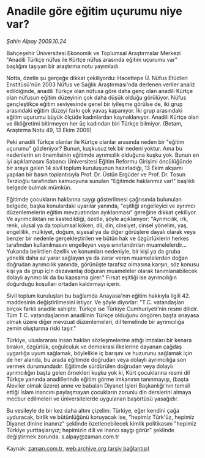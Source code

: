 # Anadile göre eğitim uçurumu niye var?

*Şahin Alpay 2009.10.24*

<tr><td class="metin" colspan="2" style="padding-top: 20px; padding-left: 5px; padding-right: 10px;">Bahçeşehir Üniversitesi Ekonomik ve Toplumsal Araştırmalar Merkezi "Anadili Türkçe nüfus ile Kürtçe nüfus arasında eğitim uçurumu var" başlığını taşıyan bir araştırma notu yayımladı.</td></tr><tr><td class="metin" colspan="2" style="padding-top: 20px; padding-left: 5px; padding-right: 10px;"><p>Notta, özetle şu gerçeğe dikkat çekiliyordu: Hacettepe Ü. Nüfus Etüdleri Enstitüsü'nün 2003 Nüfus ve Sağlık Araştırması'nda derlenen veriler analiz edildiğinde, anadili Türkçe olan nüfusa göre daha genç olan anadili Kürtçe olan nüfusun eğitim düzeyinin çok daha düşük olduğu görülüyor. Nüfus gençleştikçe eğitim seviyesinde genel bir iyileşme görülse de, iki grup arasındaki eğitim düzeyi farkı çok yavaş kapanıyor. İki grup arasındaki eğitim uçurumu büyük ölçüde kadınlardan kaynaklanıyor. Anadili Kürtçe olan ve ilköğretimi bitirmeyen her üç kadından biri Türkçe bilmiyor. (Betam, Araştırma Notu 49, 13 Ekim 2009) 
<p>Peki anadili Türkçe olanlar ile Kürtçe olanlar arasında neden bir "eğitim uçurumu" gözleniyor? Bunun, kuşkusuz tek bir nedeni yoktur. Ama bu nedenlerin en önemlisinin eğitimde ayrımcılık olduğuna kuşku yok. Bunun en iyi açıklamasını Sabancı Üniversitesi Eğitim Reformu Girişimi öncülüğünde bir araya gelen 14 sivil toplum kuruluşunun hazırladığı, 13 Ekim akşamı yapılan bir basın toplantısıyla Prof. Dr. Üstün Ergüder ve Prof. Dr. Tosun Terzioğlu tarafından kamuoyuna sunulan "Eğitimde haklarımız var!" başlıklı belgede bulmak mümkün. 
<p>Eğitimde çocukların haklarına saygı gösterilmesi çağrısında bulunulan belgede, başka konulardaki uyarılar yanında, "eşitliği engelleyici ve ayrımcı düzenlemelerin eğitim mevzuatından ayıklanması" gereğine dikkat çekiliyor. Ve ayrımcılıktan ne kastedildiği, özetle, şöyle açıklanıyor: "Ayrımcılık, ırk, renk, ulusal ya da toplumsal köken, dil, din, cinsiyet, cinsel yönelim, yaş, engellilik, mülkiyet, doğum, siyasal ya da diğer görüşlere dayalı olarak veya benzer bir nedenle gerçekleştirilen ve bütün hak ve özgürlüklerin herkes tarafından kullanılmasını engelleyen veya sınırlandırılan muamelelerdir... Yukarıda belirtilen özellik ve konumları nedeniyle, bir kişi ya da gruba yönelik daha az yarar sağlayan ya da zarar veren muamelelerden doğan doğrudan ayrımcılık yanında, görünüşte tarafsız olmasına karşın, söz konusu kişi ya da grup için dezavantaj doğuran muameleler olarak tanımlanabilecek dolaylı ayrımcılık da bu kapsama girer." Fırsat eşitliği ise ayrımcılığın doğurduğu koşulları ortadan kaldırmayı içerir. 
<p>Sivil toplum kuruluşları bu bağlamda Anayasa'nın eğitim hakkıyla ilgili 42. maddesinin değiştirilmesini istiyor. Ve şöyle diyorlar: "T.C. vatandaşları birçok farklı anadile sahiptir. Türkçe ise Türkiye Cumhuriyeti'nin resmi dilidir. Tüm T.C. vatandaşlarının anadilinin Türkçe olduğunu öngören başta anayasa olmak üzere diğer mevzuat düzenlemeleri, dil temelinde bir ayrımcılığa zemin oluşturma riski taşır." 
<p>Türkiye, uluslararası insan hakları sözleşmelerine attığı imzaları bir kenara bırakın, özgürlük, çoğulculuk ve demokrasi ilkelerine dayanan çağdaş uygarlığa uyum sağlamak, böylelikle iç barışını ve huzurunu sağlamak için de her alanda, bu arada eğitimde doğrudan veya dolaylı ayrımcılığa son vermek durumundadır. Eğitimde sürdürülen doğrudan veya dolaylı ayrımcılığın başta gelen örnekleri kuşku yok ki, Kürt çocuklarına resmi dil Türkçe yanında anadillerinde eğitim görme imkanının tanınmayışı, (başta Aleviler olmak üzere) anne ve babaları Diyanet İşleri Başkanlığı'nın temsil ettiği İslam inancını paylaşmayan çocukların zorunlu din derslerini almaya mecbur edilmeleri ve üniversitelerde uygulanan başörtüsü yasağıdır. 
<p>Bu vesileyle de bir kez daha altını çizelim: Türkiye, eğer kendini çağa uyduracak, birlik ve bütünlüğünü koruyacak ise, "hepimiz Türk'üz, hepimiz Diyanet dinine inanırız" şeklinde özetlenebilecek kimlik politikasını "hepimiz Türkiye yurttaşlarıyız; hepimizin dili ve inancı saygı görür" şeklinde değiştirmek zorunda. s.alpay@zaman.com.tr<br/></p></p></p></p></p></p></td></tr>

Kaynak: [zaman.com.tr](http://zaman.com.tr/yazar.do?yazino=907063), [web.archive.org (arşiv bağlantısı)](http://web.archive.org/web/20091031001749/http://www.zaman.com.tr:80/yazar.do?yazino=907063)
